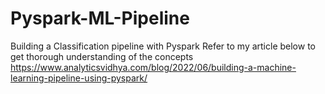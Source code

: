 # Pyspark-ML-Pipeline
Building a Classification pipeline with Pyspark
Refer to my article below to get thorough understanding of the concepts
https://www.analyticsvidhya.com/blog/2022/06/building-a-machine-learning-pipeline-using-pyspark/

